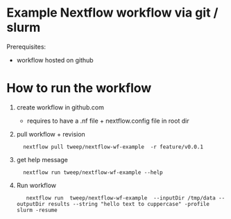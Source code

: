 
Example Nextflow workflow via git / slurm 
== 

Prerequisites: 
 - workflow hosted on github 


How to run the workflow
==

1)  create workflow in github.com
     - requires to have a .nf file + nextflow.config file in root dir

2) pull workflow + revision
      ```
        nextflow pull tweep/nextflow-wf-example  -r feature/v0.0.1

3) get help message 
      ```
        nextflow run tweep/nextflow-wf-example --help

4) Run workflow 
    ```
       nextflow run  tweep/nextflow-wf-example  --inputDir /tmp/data --outputDir results --string "hello text to cuppercase" -profile slurm -resume 


